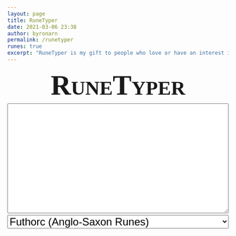 ```yaml
---
layout: page
title: RuneTyper
date: 2021-03-06 23:38
author: byronarn
permalink: /runetyper
runes: true
excerpt: "RuneTyper is my gift to people who love or have an interest in runes! Whether you are interested in runes for religious reasons (for example, if you're a heathen or other variety of pagan), historical reasons (perhaps you are into historical reconstruction), or any other reason, I hope RuneTyper will be useful to you!"
---
```


<div id="runetyper" style="margin: 0px; padding: 0px; font-family:Junicode,serif">
<h1 style="font-size: 64px; font-variant: small-caps; text-align: center; margin: 2px 0px;">RuneTyper</h1>

<textarea id="input" type="text" style="width: 100%; height: 250px; font-size: 32px; margin: 2px 0px;"></textarea>

<select id="runeSelect" style="width: 100%; font-size: 24px; margin: 2px 0px;">
	<option value="futhorc">Futhorc (Anglo-Saxon Runes)</option>
	<option value="elder">Elder Futhark</option>
	<option value="long-branch">Younger Futhark (Long Branch)</option>
	<option value="short-twig">Younger Futhark (Short Twig)</option>
	<option value="medieval">Medieval Runes</option>
</select>

<div id="control" style="width: 100%; margin: 2px 0px; display: grid; gap: 4px; grid-template-columns: repeat(3, minmax(0, 1fr));"></div>

<div id="keyboard" style="width: 100%; margin: 2px 0px; display: grid; gap: 4px; grid-template-columns: repeat(10, minmax(0, 1fr));"></div>
</div>

<script>
// define page elements
const input = document.getElementById("input");
const keyboard = document.getElementById("keyboard");
const runeSelect = document.getElementById("runeSelect");
const control = document.getElementById("control");

//set fonts
input.style.fontFamily = "Junicode, serif";

// define rune sets
const futhorc = "ᚠ ᚢ ᚦ ᚩ ᚱ ᚳ ᚷ ᚹ ᚻ ᚾ ᛁ ᛄ ᛇ ᛈ ᛉ ᛋ ᛏ ᛒ ᛖ ᛗ ᛚ ᛝ ᛟ ᛞ ᚪ ᚫ ᚣ ᛠ ᛡ ᛣ ᛤ ᚸ ᛢ ᛥ ᚴ ᛫ ᛬ ᛭".split(" ");
const elder = "ᚠ ᚢ ᚦ ᚫ ᚱ ᚲ ᚷ ᚹ ᚺ ᚾ ᛁ ᛃ ᛇ ᛈ ᛉ ᛊ ᛏ ᛒ ᛖ ᛗ ᛚ ᛜ ᛞ ᛟ ᛫ ᛬ ᛭".split(" ");
const long_branch = "ᚠ ᚢ ᚦ ᚬ ᚱ ᚴ ᚼ ᚾ ᛁ ᛅ ᛋ ᛏ ᛒ ᛘ ᛚ ᛦ ᛫ ᛬ ᛭".split(" ");
const short_twig = "ᚠ ᚢ ᚦ ᚭ ᚱ ᚴ ᚽ ᚿ ᛁ ᛆ ᛌ ᛐ ᛓ ᛙ ᛚ ᛧ ᛫ ᛬ ᛭".split(" ");
const medieval = "ᛆ ᛒ ᛍ ᛑ ᛂ ᚠ ᚵ ᚼ ᛁ ᚴ ᛚ ᛘ ᚿ ᚮ ᛔ ᛩ ᚱ ᛌ ᛐ ᚢ ᚡ ᛪ ᛦ ᛎ ᚦ ᚧ ᛅ ᚯ ᛫ ᛬ ᛭".split(" ");

runeSelect.style.fontSize = "20px";
runeSelect.style.textAlign = "center";
runeSelect.style.fontFamily = "Junicode, serif";
runeSelect.addEventListener('change', updateKeyboard);

if (localStorage.getItem("runeSet")) {
	runeSelect.value = localStorage.getItem("runeSet");

}

// define buttons
const clearBtn = document.createElement('button');
clearBtn.innerText = "Clear Text";
clearBtn.style.width = "auto";
clearBtn.style.fontSize = "20px";
clearBtn.style.fontFamily = "Junicode, serif";
clearBtn.addEventListener('click', () => {
	input.value = "";
});
control.appendChild(clearBtn);

const copyBtn = document.createElement('button');
copyBtn.innerText = "Copy Text";
copyBtn.style.width = "auto";
copyBtn.style.fontSize = "20px";
copyBtn.style.fontFamily = "Junicode, serif";
copyBtn.addEventListener('click', copyToClipboard);
control.appendChild(copyBtn);

const backspace = document.createElement('button');
backspace.innerText = "⌫";
backspace.style.width = "auto";
backspace.style.fontSize = "18px";
backspace.style.fontFamily = "Junicode, serif";
backspace.addEventListener('click', () => {
	input.value = input.value.slice(0, -1);
});
control.appendChild(backspace);

updateKeyboard();

function copyToClipboard() {
	let text = input.value;
	input.select();
	input.setSelectionRange(0, 99999);
	document.execCommand('copy');
	input.blur();
}

function updateKeyboard() {
	// clear keyboard
	keyboard.innerHTML = "";	

	// get rune set
	let runeSet = runeSelect.value;
	switch (runeSet) {
		case "futhorc":
			runes = futhorc;
			break;
		case "elder":
			runes = elder;
			break;
		case "long-branch":
			runes = long_branch;
			break;
		case "short-twig":
			runes = short_twig;
			break;
		case "medieval":
			runes = medieval;
			break;
		default:
			keyboard.innerText = "There has been an error. Please let Byron know about this.";
			break;
	}

	localStorage.setItem("runeSet", runeSet);	

	// add runes to keyboard
	for (let i=0; i<runes.length; i++) {
		const button = document.createElement('button');
		button.innerText = runes[i];
		button.style.fontSize = "24px";
		button.style.height = "3em";
		button.style.fontFamily = "Junicode, serif";
		button.addEventListener('click', () => {
			input.value += button.innerText;
		});
		keyboard.appendChild(button);
	}

	// add space key to keyboard
	const button = document.createElement('button');
	button.innerText = "␣";
	button.style.fontSize = "24px";
	button.style.fontFamily = "Junicode, serif";
	button.addEventListener('click', () => {
		input.value += " ";
	});

	keyboard.appendChild(button);
}
</script>
